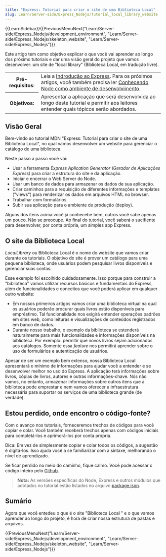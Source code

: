 ```yaml
---
title: "Express: Tutorial para criar o site de uma Biblioteca Local"
slug: Learn/Server-side/Express_Nodejs/Tutorial_local_library_website
---
```


{{LearnSidebar}}{{PreviousMenuNext("Learn/Server-side/Express_Nodejs/development_environment", "Learn/Server-side/Express_Nodejs/skeleton_website", "Learn/Server-side/Express_Nodejs")}}

Este artigo tem como objetivo explicar o que você vai aprender ao longo dos próximo tutoriais e dar uma visão geral do projeto que vamos desenvolver: um site de "local library" (Biblioteca Local, em tradução livre).

<table class="learn-box standard-table">
  <tbody>
    <tr>
      <th scope="row">Pré-requisitos:</th>
      <td>
        Leia a
        <a
          href="https://developer.mozilla.org/pt-BR/docs/Learn/Server-side/Express_Nodejs/Introdu%C3%A7%C3%A3o"
          >Indrodução ao Express</a
        >. Para os próximos artigos, você também precisa ler
        <a
          href="https://developer.mozilla.org/pt-BR/docs/Learn/Server-side/Express_Nodejs/ambiente_de_desenvolvimento"
          >Conhecendo Node como ambiente de desenvolvimento</a
        >.
      </td>
    </tr>
    <tr>
      <th scope="row">Objetivos:</th>
      <td>
        Apresentar a aplicação que será desenvolvida ao longo deste tutorial e
        permitir aos leitores entender quais tópicos serão abordados.
      </td>
    </tr>
  </tbody>
</table>

## Visão Geral

Bem-vindo ao tutorial MDN "Express: Tutorial para criar o site de uma Biblioteca Local", no qual vamos desenvolver um website para gerenciar o catálogo de uma biblioteca.

Neste passo a passo você vai:

- Usar a ferramenta _Express Aplication Generator (Gerador de Aplicações Express)_ para criar a estrutura do site e da aplicação.
- Iniciar e encerrar o Web Server do Node.
- Usar um banco de dados para armazenar os dados de sua aplicação.
- Criar caminhos para a requisição de diferentes informações e templates ("views") para renderizar os dados em arquivos HTML no browser.
- Trabalhar com formulários.
- Subir sua aplicação para o ambiente de produção (deploy).

Alguns dos itens acima você já conhecebe bem, outros você sabe apenas um pouco. Não se preocupe. Ao final do tutorial, você saberá o sucifiente para desenvolver, por conta própria, um simples app Express.

## O site da Biblioteca Local

_LocalLibrary_ ou Biblioteca Local é o nome do website que vamos criar durante os tutoriais. O objetivo do site é prover um catálogo para uma pequena biblioteca, onde usuários podem pesquisar livros disponíveis e gerenciar suas contas.

Esse exemplo foi escolhido cuidadosamente. Isso porque para construir a "biblioteca" vamos utilizar recursos básicos e fundamentais do Express, além de funcionalidades e conceitos que você poderá aplicar em qualquer outro website:

- Em nossos primeiros artigos vamos criar uma biblioteca virtual na qual os usuários poderão procurar quais livros estão disponíveis para empréstimo. Tal funcionalidade nos exigirá entender operações padrões em sites web, como leituras e visualizações de conteúdos registrados em banco de dados.
- Durante nosso trabalho, o exemplo da biblioteca se estenderá naturalmente para mais funcionalidades e informações disponíveis na biblioteca. Por exemplo: permitir que novos livros sejam adicionados aos catálogos. Somente essa _feature_ nos permitirá aprender sobre o uso de formulários e autenticação de usuários.

Apesar de ser um exemplo bem extenso, nossa Biblioteca Local apresentará o mínimo de informações para ajudar você a entender e se desenvolver melhor no uso do Express. A aplicação terá informações sobre livros, cópias de livros, autores e outras informações-chave. Nós não vamos, no entanto, armazenar informações sobre outros itens que a biblioteca pode emprestar e nem vamos oferecer a infraestrutura necessária para suportar os serviços de uma biblioteca grande (de verdade).

## Estou perdido, onde encontro o código-fonte?

Com o avanço nos tutoriais, forneceremos trechos de códigos para você copiar e colar. Você também receberá trechos apenas com códigos iniciais para completá-los e aprimorá-los por conta própria.

Dica: Em vez de simplesmente copiar e colar todos os códigos, a sugestão é digitá-los. Isso ajuda você a se familiarizar com a sintaxe, melhorando o nível de aprendizado.

Se ficar perdido no meio do caminho, fique calmo. Você pode acessar o código inteiro pelo [Github](https://github.com/mdn/express-locallibrary-tutorial).

> **Nota:** As versões específicas do Node, Express e outros módulos que adotados no tutorial estão listados no arquivo [package.json](https://github.com/mdn/express-locallibrary-tutorial/blob/master/package.json).

## Sumário

Agora que você entedeu o que é o site "Biblioteca Local " e o que vamos aprender ao longo do projeto, é hora de criar nossa estrutura de pastas e arquivos.

{{PreviousMenuNext("Learn/Server-side/Express_Nodejs/development_environment", "Learn/Server-side/Express_Nodejs/skeleton_website", "Learn/Server-side/Express_Nodejs")}}
